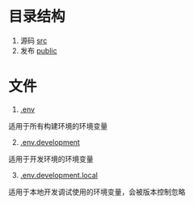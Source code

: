 # 目录结构

1. 源码 [src](./src/README.md)
2. 发布 [public](./public)

# 文件

1. [.env](./.env)

适用于所有构建环境的环境变量

2. [.env.development](./.env.development)

适用于开发环境的环境变量

3. [.env.development.local](./.env.development.local)

适用于本地开发调试使用的环境变量，会被版本控制忽略
